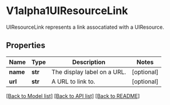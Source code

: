 # V1alpha1UIResourceLink

UIResourceLink represents a link assocatiated with a UIResource.
## Properties
Name | Type | Description | Notes
------------ | ------------- | ------------- | -------------
**name** | **str** | The display label on a URL. | [optional] 
**url** | **str** | A URL to link to. | [optional] 

[[Back to Model list]](../README.md#documentation-for-models) [[Back to API list]](../README.md#documentation-for-api-endpoints) [[Back to README]](../README.md)


